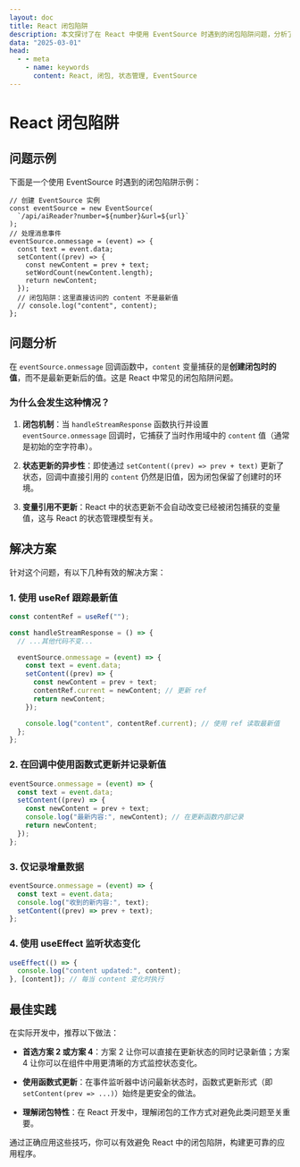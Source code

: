 ```yaml
---
layout: doc
title: React 闭包陷阱
description: 本文探讨了在 React 中使用 EventSource 时遇到的闭包陷阱问题，分析了其原因，并提供了多种解决方案，以帮助开发者更好地管理状态更新和事件处理。
data: "2025-03-01"
head:
  - - meta
    - name: keywords
      content: React, 闭包, 状态管理, EventSource
---
```


# React 闭包陷阱

## 问题示例

下面是一个使用 EventSource 时遇到的闭包陷阱示例：

```tsx
// 创建 EventSource 实例
const eventSource = new EventSource(
  `/api/aiReader?number=${number}&url=${url}`
);
// 处理消息事件
eventSource.onmessage = (event) => {
  const text = event.data;
  setContent((prev) => {
    const newContent = prev + text;
    setWordCount(newContent.length);
    return newContent;
  });
  // 闭包陷阱：这里直接访问的 content 不是最新值
  // console.log("content", content);
};
```

## 问题分析

在 `eventSource.onmessage` 回调函数中，`content` 变量捕获的是**创建闭包时的值**，而不是最新更新后的值。这是 React 中常见的闭包陷阱问题。

### 为什么会发生这种情况？

1. **闭包机制**：当 `handleStreamResponse` 函数执行并设置 `eventSource.onmessage` 回调时，它捕获了当时作用域中的 `content` 值（通常是初始的空字符串）。

2. **状态更新的异步性**：即使通过 `setContent((prev) => prev + text)` 更新了状态，回调中直接引用的 `content` 仍然是旧值，因为闭包保留了创建时的环境。

3. **变量引用不更新**：React 中的状态更新不会自动改变已经被闭包捕获的变量值，这与 React 的状态管理模型有关。

## 解决方案

针对这个问题，有以下几种有效的解决方案：

### 1. 使用 useRef 跟踪最新值

```typescript
const contentRef = useRef("");

const handleStreamResponse = () => {
  // ...其他代码不变...

  eventSource.onmessage = (event) => {
    const text = event.data;
    setContent((prev) => {
      const newContent = prev + text;
      contentRef.current = newContent; // 更新 ref
      return newContent;
    });

    console.log("content", contentRef.current); // 使用 ref 读取最新值
  };
};
```

### 2. 在回调中使用函数式更新并记录新值

```typescript
eventSource.onmessage = (event) => {
  const text = event.data;
  setContent((prev) => {
    const newContent = prev + text;
    console.log("最新内容:", newContent); // 在更新函数内部记录
    return newContent;
  });
};
```

### 3. 仅记录增量数据

```typescript
eventSource.onmessage = (event) => {
  const text = event.data;
  console.log("收到的新内容:", text);
  setContent((prev) => prev + text);
};
```

### 4. 使用 useEffect 监听状态变化

```typescript
useEffect(() => {
  console.log("content updated:", content);
}, [content]); // 每当 content 变化时执行
```

## 最佳实践

在实际开发中，推荐以下做法：

- **首选方案 2 或方案 4**：方案 2 让你可以直接在更新状态的同时记录新值；方案 4 让你可以在组件中用更清晰的方式监控状态变化。

- **使用函数式更新**：在事件监听器中访问最新状态时，函数式更新形式（即 `setContent(prev => ...)`）始终是更安全的做法。

- **理解闭包特性**：在 React 开发中，理解闭包的工作方式对避免此类问题至关重要。

通过正确应用这些技巧，你可以有效避免 React 中的闭包陷阱，构建更可靠的应用程序。
